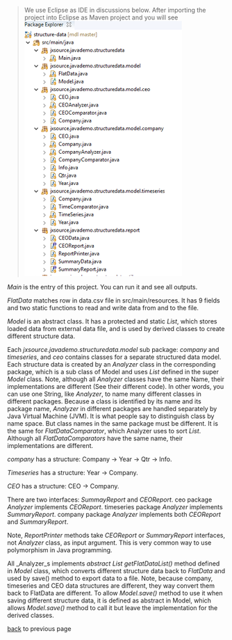 >We use Eclipse as IDE in discussions below. After importing the project into Eclipse as Maven project and you will see
![alt text](image/project_layout_in_Explorer.png)

_Main_ is the entry of this project. You can run it and see all outputs.

_FlatData_ matches row in data.csv file in src/main/resources. It has 9 fields and two static functions to read and write data from and to the file.

_Model_ is an abstract class. It has a protected and static _List<FlatData>_, which stores loaded data from external data file, and is used by derived classes to create different structure data.

Each _jxsource.javademo.structuredata.model_ sub package: _company_ and _timeseries_, and _ceo_ contains classes for a separate structured data model. Each structure data is created by an _Analyzer_ class in the corresponding package, which is a sub class of Model and uses _List<FlatData>_ defined in the super _Model_ class. Note, although all _Analyzer_ classes have the same Name, their implementations are different (See their different code). In other words, you can use one String, like _Analyzer_, to name many different classes in different packages. Because a class is identified by its name and its package name, _Analyzer_ in different packages are handled separately by Java Virtual Machine (JVM). It is what people say to distinguish class by name space. But class names in the same package must be different. It is the same for _FlatDataComparator_, which Analyzer uses to sort _List<FlatData>_. Although all _FlatDataComparators_ have the same name, their implementations are different. 

_company_ has a structure: Company -> Year -> Qtr -> Info.

_Timeseries_ has a structure: Year -> Company.

_CEO_ has a structure: CEO -> Company.

There are two interfaces: _SummayReport_ and _CEOReport_. ceo package _Analyzer_ implements _CEOReport_. timeseries package _Analyzer_ implements _SummaryReport_. company package _Analyzer_ implements both _CEOReport_ and _SummaryReport_.

Note, _ReportPrinter_ methods take _CEOReport_ or _SummaryReport_ interfaces, not _Analyzer_ class, as input argument. This is very common way to use polymorphism in Java programming. 

All _Analyzer_s implements _abstract List<FlatData> getFlatDataList()_ method defined in _Model_ class, which converts different structure data back to _FlatData_ and used by save() method to export data to a file. Note, because company, timeseries and CEO data structures are different, they way convert them back to FlatData are different. To allow _Model.save()_ method to use it when saving different structure data, it is defined as abstract in Model, which allows _Model.save()_ method to call it but leave the implementation for the derived classes.


[back](https://github.com/JxSrcInc/mdl/tree/master/structure-data) to previous page
